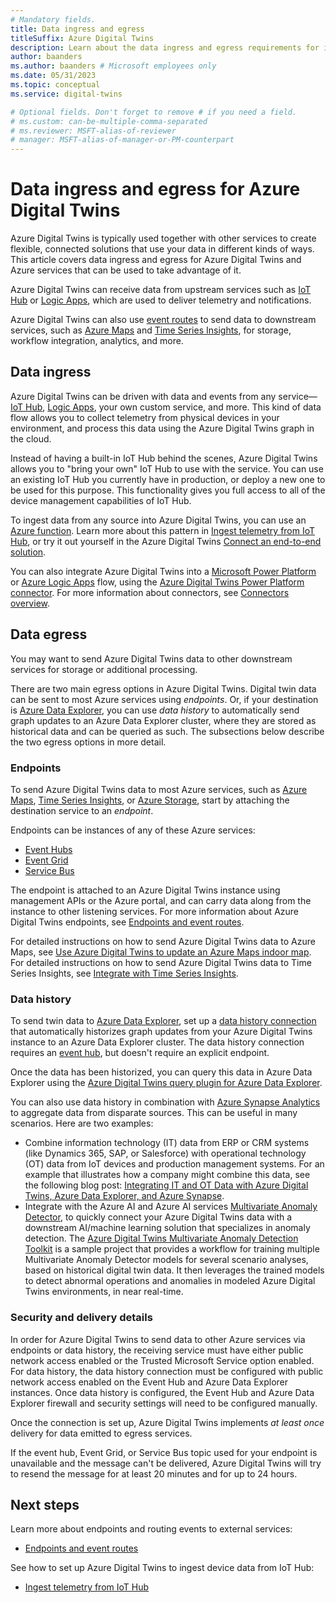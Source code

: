 ```yaml
---
# Mandatory fields.
title: Data ingress and egress
titleSuffix: Azure Digital Twins
description: Learn about the data ingress and egress requirements for integrating Azure Digital Twins with other services.
author: baanders
ms.author: baanders # Microsoft employees only
ms.date: 05/31/2023
ms.topic: conceptual
ms.service: digital-twins

# Optional fields. Don't forget to remove # if you need a field.
# ms.custom: can-be-multiple-comma-separated
# ms.reviewer: MSFT-alias-of-reviewer
# manager: MSFT-alias-of-manager-or-PM-counterpart
---
```


# Data ingress and egress for Azure Digital Twins

Azure Digital Twins is typically used together with other services to create flexible, connected solutions that use your data in different kinds of ways. This article covers data ingress and egress for Azure Digital Twins and Azure services that can be used to take advantage of it.

Azure Digital Twins can receive data from upstream services such as [IoT Hub](../iot-hub/about-iot-hub.md) or [Logic Apps](../logic-apps/logic-apps-overview.md), which are used to deliver telemetry and notifications. 

Azure Digital Twins can also use [event routes](concepts-route-events.md) to send data to downstream services, such as [Azure Maps](../azure-maps/about-azure-maps.md) and [Time Series Insights](../time-series-insights/overview-what-is-tsi.md), for storage, workflow integration, analytics, and more. 

## Data ingress

Azure Digital Twins can be driven with data and events from any service—[IoT Hub](../iot-hub/about-iot-hub.md), [Logic Apps](../logic-apps/logic-apps-overview.md), your own custom service, and more. This kind of data flow allows you to collect telemetry from physical devices in your environment, and process this data using the Azure Digital Twins graph in the cloud.

Instead of having a built-in IoT Hub behind the scenes, Azure Digital Twins allows you to "bring your own" IoT Hub to use with the service. You can use an existing IoT Hub you currently have in production, or deploy a new one to be used for this purpose. This functionality gives you full access to all of the device management capabilities of IoT Hub.

To ingest data from any source into Azure Digital Twins, you can use an [Azure function](../azure-functions/functions-overview.md). Learn more about this pattern in [Ingest telemetry from IoT Hub](how-to-ingest-iot-hub-data.md), or try it out yourself in the Azure Digital Twins [Connect an end-to-end solution](tutorial-end-to-end.md). 

You can also integrate Azure Digital Twins into a [Microsoft Power Platform](/power-platform) or [Azure Logic Apps](../logic-apps/logic-apps-overview.md) flow, using the [Azure Digital Twins Power Platform connector](how-to-use-power-platform-logic-apps-connector.md). For more information about connectors, see [Connectors overview](/connectors/connectors).

## Data egress

You may want to send Azure Digital Twins data to other downstream services for storage or additional processing. 

There are two main egress options in Azure Digital Twins. Digital twin data can be sent to most Azure services using *endpoints*. Or, if your destination is [Azure Data Explorer](/azure/data-explorer/data-explorer-overview), you can use *data history* to automatically send graph updates to an Azure Data Explorer cluster, where they are stored as historical data and can be queried as such. The subsections below describe the two egress options in more detail.

### Endpoints

To send Azure Digital Twins data to most Azure services, such as [Azure Maps](../azure-maps/about-azure-maps.md), [Time Series Insights](../time-series-insights/overview-what-is-tsi.md), or [Azure Storage](../storage/common/storage-introduction.md), start by attaching the destination service to an *endpoint*. 

Endpoints can be instances of any of these Azure services:
* [Event Hubs](../event-hubs/event-hubs-about.md)
* [Event Grid](../event-grid/overview.md)
* [Service Bus](../service-bus-messaging/service-bus-messaging-overview.md)

The endpoint is attached to an Azure Digital Twins instance using management APIs or the Azure portal, and can carry data along from the instance to other listening services. For more information about Azure Digital Twins endpoints, see [Endpoints and event routes](concepts-route-events.md).

For detailed instructions on how to send Azure Digital Twins data to Azure Maps, see [Use Azure Digital Twins to update an Azure Maps indoor map](how-to-integrate-maps.md). For detailed instructions on how to send Azure Digital Twins data to Time Series Insights, see [Integrate with Time Series Insights](how-to-integrate-time-series-insights.md).

### Data history

To send twin data to [Azure Data Explorer](/azure/data-explorer/data-explorer-overview), set up a [data history connection](concepts-data-history.md) that automatically historizes graph updates from your Azure Digital Twins instance to an Azure Data Explorer cluster. The data history connection requires an [event hub](../event-hubs/event-hubs-about.md), but doesn't require an explicit endpoint.

Once the data has been historized, you can query this data in Azure Data Explorer using the [Azure Digital Twins query plugin for Azure Data Explorer](concepts-data-explorer-plugin.md).

You can also use data history in combination with [Azure Synapse Analytics](../synapse-analytics/overview-what-is.md) to aggregate data from disparate sources. This can be useful in many scenarios. Here are two examples:
* Combine information technology (IT) data from ERP or CRM systems (like Dynamics 365, SAP, or Salesforce) with operational technology (OT) data from IoT devices and production management systems. For an example that illustrates how a company might combine this data, see the following blog post: [Integrating IT and OT Data with Azure Digital Twins, Azure Data Explorer, and Azure Synapse](https://techcommunity.microsoft.com/t5/internet-of-things-blog/integrating-it-and-ot-data-with-azure-digital-twins-azure-data/ba-p/3401981).
* Integrate with the Azure AI and Azure AI services [Multivariate Anomaly Detector](../ai-services/anomaly-detector/overview.md), to quickly connect your Azure Digital Twins data with a downstream AI/machine learning solution that specializes in anomaly detection. The [Azure Digital Twins Multivariate Anomaly Detection Toolkit](/samples/azure-samples/digital-twins-mvad-integration/adt-mvad-integration/) is a sample project that provides a workflow for training multiple Multivariate Anomaly Detector models for several scenario analyses, based on historical digital twin data. It then leverages the trained models to detect abnormal operations and anomalies in modeled Azure Digital Twins environments, in near real-time. 

### Security and delivery details

In order for Azure Digital Twins to send data to other Azure services via endpoints or data history, the receiving service must have either public network access enabled or the Trusted Microsoft Service option enabled. For data history, the data history connection must be configured with public network access enabled on the Event Hub and Azure Data Explorer instances. Once data history is configured, the Event Hub and Azure Data Explorer firewall and security settings will need to be configured manually.

Once the connection is set up, Azure Digital Twins implements *at least once* delivery for data emitted to egress services. 

If the event hub, Event Grid, or Service Bus topic used for your endpoint is unavailable and the message can't be delivered, Azure Digital Twins will try to resend the message for at least 20 minutes and for up to 24 hours.

## Next steps

Learn more about endpoints and routing events to external services:
* [Endpoints and event routes](concepts-route-events.md)

See how to set up Azure Digital Twins to ingest device data from IoT Hub:
* [Ingest telemetry from IoT Hub](how-to-ingest-iot-hub-data.md)
